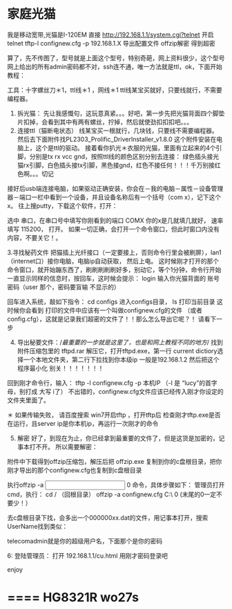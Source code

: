 # 家庭光猫

我是移动宽带,光猫是I-120EM
直接 http://192.168.1.1/system.cgi?telnet 开启telnet
tftp-l confignew.cfg  -p 192.168.1.X
导出配置文件
offzip解密
得到超密

算了，先不传图了，型号就是上面这个型号，特别奇葩，网上资料很少，这个型号网上给出的所有admin密码都不对，ssh连不通，唯一方法就是ttl，ok，下面开始教程：

工具：十字螺丝刀＊1，ttl线＊1 ，网线＊1    ttl线某宝买就好，只要线就行，不需要编程器。

1. 拆光猫：  先让我感慨句，这玩意真紧。。。好吧，第一步先把光猫背面四个脚垫片扣掉，会看到其中有两有螺丝，拧掉，然后就使劲扣扣扣吧。。。
2. 连接ttl（猫断电状态）
线某宝买一根就行，几块钱，只要线不需要编程器。
然后去下面附件找PL2303_Prolific_DriverInstaller_v1.8.0 这个附件安装在电脑上，这个是ttl的驱动。
接着看你扒光＊衣服的光猫，里面有立起来的4个引脚，分别是tx rx vcc gnd，按照ttl线的颜色区别分别去连接： 绿色插头接光猫rx引脚，白色插头接tx引脚，黑色接gnd，红色不接任何！！！千万别接红色啊。。。切记   

接好后usb端连接电脑，如果驱动正确安装，你会在－我的电脑－属性－设备管理器－端口一栏中看到一个设备，并且设备名称后有一个括号（com x），记下这个x。  往上搜putty，下载这个软件，打开：

选中 串口，在串口号中填写你刚看到的端口 COMX  你的x是几就填几就好， 速率填写 115200， 打开。  如果一切正确，会打开一个命令窗口，但此时窗口内没有内容，不要关它！。

3.寻找秘药文件
把猫插上光纤接口（一定要接上，否则命令行里会被刷屏），lan1（internet口）接你电脑，电脑ip自动获取， 然后上电。 这时候刚才打开的那个命令窗口，就开始蹦东西了，刷刷刷刷刷好多，别动它，等个1分钟，命令行开始一直显示同样的信息时，按回车，这时候会提示： login    输入你光猫背面的 账号 密码（user 那个，密码要盲输 不显示的）

回车进入系统，敲如下指令：
cd configs 进入configs目录，
ls  打印当前目录
这时候你会看到 打印的文件中应该有一个叫做confignew.cfg的文件  （或者config.cfg），这就是记录我们超密的文件了！！那么怎么导出它呢？！ 请看下一步

4. 导出秘要文件：/*最重要的一步就是这里了，也是和网上教程不同的地方*/
找到附件压缩包里的 tftpd.rar 解压它，打开tftpd.exe，第一行 current dictiory选择一个本地文件夹，第二行下拉找到你本级ip 一般是192.168.1.2  然后把这个程序最小化 别关！！！！！！！


回到刚才命令行，输入：
tftp -l confignew.cfg -p 本机IP        （-l  是 “lucy”的首字母，别打成 大写 i了）
不出错的，confignew.cfg文件应该已经传入刚才你设定的文件夹里面了。

＊ 如果传输失败， 请百度搜索 win7开启tftp  ，打开tftp后 检查刚才tftp.exe是否在运行，且server ip是你本机ip，再运行一次刚才的命令

5. 解密
好了，到现在为止，你已经拿到最重要的文件了，但是这货是加密的，记事本打不开。 所以需要解密：

附件中下载得到offzip压缩包，解压后把 offzip.exe 复制到你的c盘根目录，把你刚才导出的那个confignew.cfg也复制到c盘根目录

执行offzip -a <input> <output> 0 命令，具体步骤如下：
管理员打开cmd，执行：
cd /          （回根目录）
offzip -a confignew.cfg C:\ 0     (末尾的0一定不要少！）




去c盘根目录下找，会多出一个000000xx.dat的文件，用记事本打开，搜索 UserName找到类似：

telecomadmin就是你的超级用户名，下面那个是你的密码

6: 登陆管理员：
打开 192.168.1.1/cu.html
用刚才密码登录吧

enjoy

====
HG8321R wo27s
====

